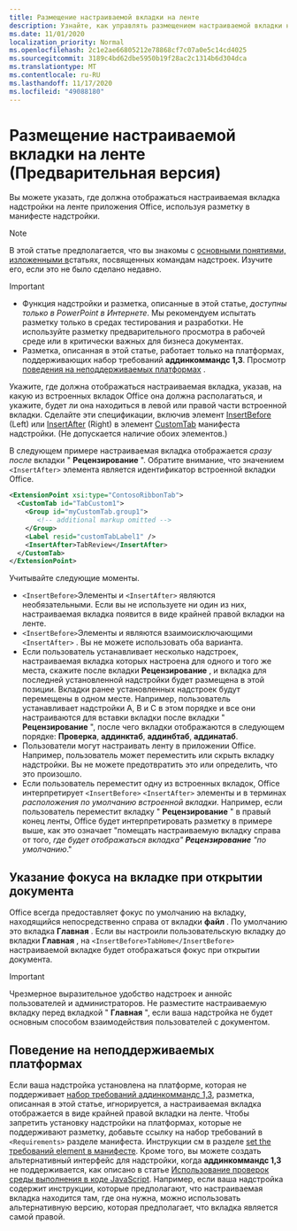 ```yaml
---
title: Размещение настраиваемой вкладки на ленте
description: Узнайте, как управлять размещением настраиваемой вкладки на ленте Office и наличием фокуса по умолчанию.
ms.date: 11/01/2020
localization_priority: Normal
ms.openlocfilehash: 2c1e2ae66805212e78868cf7c07a0e5c14cd4025
ms.sourcegitcommit: 3189c4bd62dbe5950b19f28ac2c1314b6d304dca
ms.translationtype: MT
ms.contentlocale: ru-RU
ms.lasthandoff: 11/17/2020
ms.locfileid: "49088180"
---
```

# <a name="position-a-custom-tab-on-the-ribbon-preview"></a>Размещение настраиваемой вкладки на ленте (Предварительная версия)

Вы можете указать, где должна отображаться настраиваемая вкладка надстройки на ленте приложения Office, используя разметку в манифесте надстройки.

> [!NOTE]
> В этой статье предполагается, что вы знакомы с [основными понятиями, изложенными в](add-in-commands.md)статьях, посвященных командам надстроек. Изучите его, если это не было сделано недавно.

> [!IMPORTANT]
>
> - Функция надстройки и разметка, описанные в этой статье, *доступны только в PowerPoint в Интернете*. Мы рекомендуем испытать разметку только в средах тестирования и разработки. Не используйте разметку предварительного просмотра в рабочей среде или в критически важных для бизнеса документах.
> - Разметка, описанная в этой статье, работает только на платформах, поддерживающих набор требований **аддинкоммандс 1,3**. Просмотр [поведения на неподдерживаемых платформах](#behavior-on-unsupported-platforms) .

Укажите, где должна отображаться настраиваемая вкладка, указав, на какую из встроенных вкладок Office она должна располагаться, и укажите, будет ли она находиться в левой или правой части встроенной вкладки. Сделайте эти спецификации, включив элемент [InsertBefore](../reference/manifest/customtab.md#insertbefore) (Left) или [InsertAfter](../reference/manifest/customtab.md#insertafter) (Right) в элемент [CustomTab](../reference/manifest/customtab.md) манифеста надстройки. (Не допускается наличие обоих элементов.)

В следующем примере настраиваемая вкладка отображается *сразу после* вкладки " **Рецензирование** ". Обратите внимание, что значением `<InsertAfter>` элемента является идентификатор встроенной вкладки Office. 

```xml
<ExtensionPoint xsi:type="ContosoRibbonTab">
  <CustomTab id="TabCustom1">
    <Group id="myCustomTab.group1">
       <!-- additional markup omitted -->
    </Group>
    <Label resid="customTabLabel1" />
    <InsertAfter>TabReview</InsertAfter>
  </CustomTab>
</ExtensionPoint>
```

Учитывайте следующие моменты.

- `<InsertBefore>`Элементы и `<InsertAfter>` являются необязательными. Если вы не используете ни один из них, настраиваемая вкладка появится в виде крайней правой вкладки на ленте.
- `<InsertBefore>`Элементы и являются взаимоисключающими `<InsertAfter>` . Вы не можете использовать оба варианта.
- Если пользователь устанавливает несколько надстроек, настраиваемая вкладка которых настроена для одного и того же места, скажите после вкладки **Рецензирование** , и вкладка для последней установленной надстройки будет размещена в этой позиции. Вкладки ранее установленных надстроек будут перемещены в одном месте. Например, пользователь устанавливает надстройки A, B и C в этом порядке и все они настраиваются для вставки вкладки после вкладки " **Рецензирование** ", после чего вкладки отображаются в следующем порядке: **Проверка**, **аддинктаб**, **аддинбтаб**, **аддинатаб**.
- Пользователи могут настраивать ленту в приложении Office. Например, пользователь может переместить или скрыть вкладку надстройки. Вы не можете предотвратить это или определить, что это произошло.
- Если пользователь переместит одну из встроенных вкладок, Office интерпретирует `<InsertBefore>`  `<InsertAfter>` элементы и в терминах *расположения по умолчанию встроенной вкладки*. Например, если пользователь переместит вкладку " **Рецензирование** " в правый конец ленты, Office будет интерпретировать разметку в примере выше, как это означает "помещать настраиваемую вкладку справа от того, *где будет отображаться вкладка" **Рецензирование** "по умолчанию*."

## <a name="specifying-which-tab-has-focus-when-the-document-opens"></a>Указание фокуса на вкладке при открытии документа

Office всегда предоставляет фокус по умолчанию на вкладку, находящийся непосредственно справа от вкладки **файл** . По умолчанию это вкладка **Главная** . Если вы настроили пользовательскую вкладку до вкладки **Главная** , на `<InsertBefore>TabHome</InsertBefore>` настраиваемой вкладке будет отображаться фокус при открытии документа.

> [!IMPORTANT]
> Чрезмерное выразительное удобство надстроек и аннойс пользователей и администраторов. Не разместите настраиваемую вкладку перед вкладкой " **Главная** ", если ваша надстройка не будет основным способом взаимодействия пользователей с документом.

## <a name="behavior-on-unsupported-platforms"></a>Поведение на неподдерживаемых платформах

Если ваша надстройка установлена на платформе, которая не поддерживает [набор требований аддинкоммандс 1,3](../reference/requirement-sets/add-in-commands-requirement-sets.md), разметка, описанная в этой статье, игнорируется, а настраиваемая вкладка отображается в виде крайней правой вкладки на ленте. Чтобы запретить установку надстройки на платформах, которые не поддерживают разметку, добавьте ссылку на набор требований в `<Requirements>` разделе манифеста. Инструкции см в разделе [set the требований element в манифесте](../develop/specify-office-hosts-and-api-requirements.md#set-the-requirements-element-in-the-manifest). Кроме того, вы можете создать альтернативный интерфейс для надстройки, когда **аддинкоммандс 1,3** не поддерживается, как описано в статье [Использование проверок среды выполнения в коде JavaScript](../develop/specify-office-hosts-and-api-requirements.md#use-runtime-checks-in-your-javascript-code). Например, если ваша надстройка содержит инструкции, которые предполагают, что настраиваемая вкладка находится там, где она нужна, можно использовать альтернативную версию, которая предполагает, что вкладка является самой правой.
